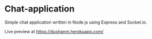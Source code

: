 # Chat-application

Simple chat application written in Node.js using Express and Socket.io.

Live preview at https://dushanm.herokuapp.com/
